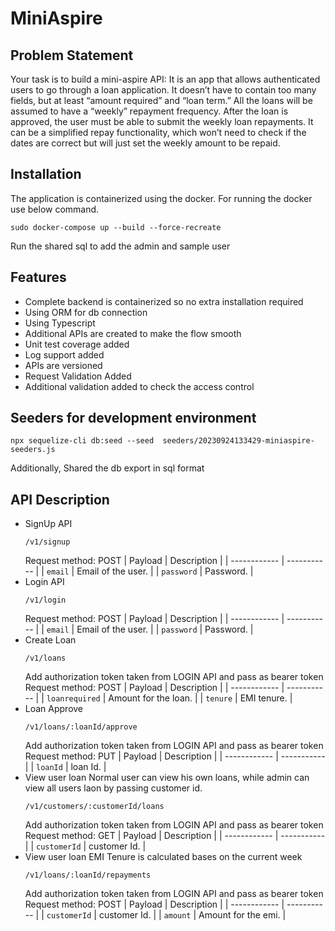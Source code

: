 # MiniAspire


## Problem Statement
Your task is to build a mini-aspire API:
It is an app that allows authenticated users to go through a loan application. It doesn’t have to contain too many fields, but at least “amount
required” and “loan term.” All the loans will be assumed to have a “weekly” repayment frequency.
After the loan is approved, the user must be able to submit the weekly loan repayments. It can be a simplified repay functionality, which won’t
need to check if the dates are correct but will just set the weekly amount to be repaid.


## Installation
The application is containerized using the docker. For running the docker use below command.
```
sudo docker-compose up --build --force-recreate
```
Run the shared sql to add the admin and sample user

## Features
- Complete backend is containerized so no extra installation required
- Using ORM for db connection
- Using Typescript
- Additional APIs are created to make the flow smooth
- Unit test coverage added
- Log support added
- APIs are versioned
- Request Validation Added
- Additional validation added to check the access control


## Seeders for development environment
```
npx sequelize-cli db:seed --seed  seeders/20230924133429-miniaspire-seeders.js
```
Additionally, Shared the db export in sql format


## API Description
- SignUp API
    ```
    /v1/signup
    ```
    Request method: POST
    | Payload | Description |
    | ------------ | ----------- |
    | `email`   | Email of the user. |
    | `password`  | Password. |
- Login API
    ```
    /v1/login
    ```
    Request method: POST
    | Payload | Description |
    | ------------ | ----------- |
    | `email`   | Email of the user. |
    | `password`  | Password. |
- Create Loan
    ```
    /v1/loans
    ```
    Add authorization token taken from LOGIN API and pass as bearer token
    Request method: POST
    | Payload | Description |
    | ------------ | ----------- |
    | `loanrequired`   | Amount for the loan. |
    | `tenure`  | EMI tenure. |
- Loan Approve
    ```
    /v1/loans/:loanId/approve
    ```
    Add authorization token taken from LOGIN API and pass as bearer token
    Request method: PUT
    | Payload | Description |
    | ------------ | ----------- |
    | `loanId`   | loan Id. |
- View user loan
    Normal user can view his own loans, while admin can view all users laon by passing customer id.
    ```
    /v1/customers/:customerId/loans
    ```
    Add authorization token taken from LOGIN API and pass as bearer token
    Request method: GET
    | Payload | Description |
    | ------------ | ----------- |
    | `customerId`   | customer Id. |
- View user loan
    EMI Tenure is calculated bases on the current week
    ```
    /v1/loans/:loanId/repayments
    ```
    Add authorization token taken from LOGIN API and pass as bearer token
    Request method: POST
    | Payload | Description |
    | ------------ | ----------- |
    | `customerId`   | customer Id. |
    | `amount`   | Amount for the emi. |